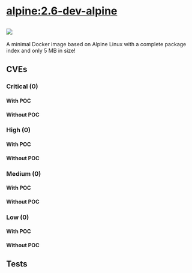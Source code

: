 # [alpine:2.6-dev-alpine](https://hub.docker.com/_/alpine?tab=tags)
![](https://img.shields.io/static/v1?label=tag&message=2.6-dev-alpine&color=blue)
---
<p>
A minimal Docker image based on Alpine Linux with a complete package index and only 5 MB in size!
</p>

## CVEs
### Critical (0)
#### With POC

#### Without POC


### High (0)
#### With POC

#### Without POC


### Medium (0)
#### With POC

#### Without POC


### Low (0)
#### With POC

#### Without POC


## Tests
